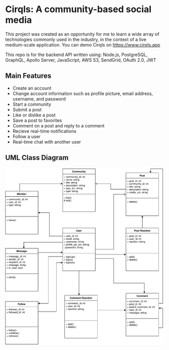 # Cirqls: A community-based social media

This project was created as an opportunity for me to learn a wide array of technologies commonly used in the industry, in the context of a live medium-scale application. You can demo Cirqls on https://www.cirqls.app

This repo is for the backend API written using: Node.js, PostgreSQL, GraphQL, Apollo Server, JavaScript, AWS S3, SendGrid, OAuth 2.0, JWT

## Main Features

- Create an account
- Change account information such as profile picture, email address, username, and password
- Start a community
- Submit a post
- Like or dislike a post
- Save a post to favorites
- Comment on a post and reply to a comment
- Recieve real-time notifications
- Follow a user
- Real-time chat with another user

## UML Class Diagram

![UML Class Diagram](./images/uml-class-diagram.svg)
